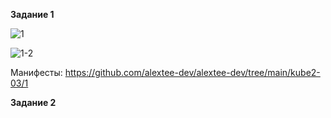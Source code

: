 **Задание 1**

![1](https://github.com/user-attachments/assets/7bb269b6-595a-4d4b-b81b-c574e42824fb)

![1-2](https://github.com/user-attachments/assets/b61a5e98-7b65-4615-b153-76475f234e18)

Манифесты: https://github.com/alextee-dev/alextee-dev/tree/main/kube2-03/1


**Задание 2**
